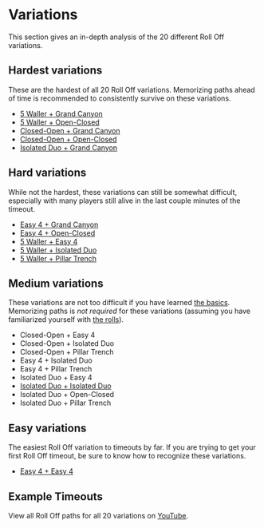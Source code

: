 # Variations

This section gives an in-depth analysis of the 20 different Roll Off variations.

## Hardest variations

These are the hardest of all 20 Roll Off variations. Memorizing paths ahead of time is recommended to consistently survive on these variations.

* [5 Waller + Grand Canyon](./5-waller-grand-canyon.md)
* [5 Waller + Open-Closed](./5-waller-open-closed.md)
* [Closed-Open + Grand Canyon](./closed-open-grand-canyon.md)
* [Closed-Open + Open-Closed](./closed-open-open-closed.md)
* [Isolated Duo + Grand Canyon](./isolated-duo-grand-canyon.md)

## Hard variations

While not the hardest, these variations can still be somewhat difficult, especially with many players still alive in the last couple minutes of the timeout.

* [Easy 4 + Grand Canyon](./easy-4-grand-canyon.md)
* [Easy 4 + Open-Closed](./easy-4-open-closed.md)
* [5 Waller + Easy 4](./5-waller-easy-4.md)
* [5 Waller + Isolated Duo](./5-waller-isolated-duo.md)
* [5 Waller + Pillar Trench](./5-waller-pillar-trench.md)

## Medium variations

These variations are not too difficult if you have learned [the basics](../getting-started/index.md). Memorizing paths is *not required* for these variations (assuming you have familiarized yourself with [the rolls](../rolls/index.md)).

* Closed-Open + Easy 4
* Closed-Open + Isolated Duo
* Closed-Open + Pillar Trench
* Easy 4 + Isolated Duo
* Easy 4 + Pillar Trench
* Isolated Duo + Easy 4
* [Isolated Duo + Isolated Duo](./isolated-duo-isolated-duo.md)
* Isolated Duo + Open-Closed
* Isolated Duo + Pillar Trench

## Easy variations

The easiest Roll Off variation to timeouts by far. If you are trying to get your first Roll Off timeout, be sure to know how to recognize these variations.

* [Easy 4 + Easy 4](./easy-4-easy-4.md)

## Example Timeouts

View all Roll Off paths for all 20 variations on [YouTube](https://www.youtube.com/playlist?list=PLG_QNSp9ZgJLWYSNl4vY26VJCZeOQHO1F).
